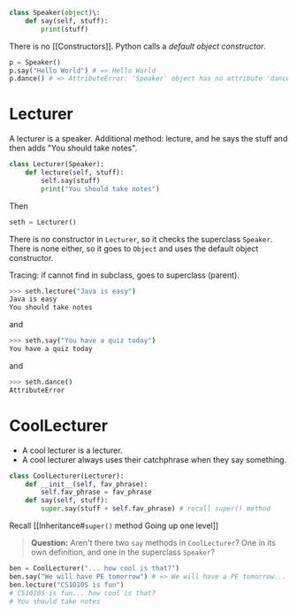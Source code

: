 ```python
class Speaker(object)\:
	def say(self, stuff):
		print(stuff)
```
There is no [[Constructors]]. Python calls a *default object constructor*.
```python
p = Speaker()
p.say("Hello World") # => Hello World
p.dance() # => AttributeError: 'Speaker' object has no attribute 'dance'.
```
# Lecturer
A lecturer is a speaker.
Additional method: lecture, and he says the stuff and then adds "You should take notes".
```python
class Lecturer(Speaker):
	def lecture(self, stuff):
		self.say(stuff)
		print("You should take notes")
```
Then
```python
seth = Lecturer()
```
There is no constructor in `Lecturer`, so it checks the superclass `Speaker`. There is none either, so it goes to `Object` and uses the default object constructor.

Tracing: if cannot find in subclass, goes to superclass (parent).
```bash
>>> seth.lecture("Java is easy")
Java is easy
You should take notes
```
and
```bash
>>> seth.say("You have a quiz today")
You have a quiz today
```
and
```bash
>>> seth.dance()
AttributeError
```
# CoolLecturer
- A cool lecturer is a lecturer.
- A cool lecturer always uses their catchphrase when they say something.
```python
class CoolLecturer(Lecturer):
	def __init__(self, fav_phrase):
		self.fav_phrase = fav_phrase
	def say(self, stuff):
		super.say(stuff + self.fav_phrase) # recall super() method
```
Recall [[Inheritance#`super()` method Going up one level]]
> **Question:** Aren't there two `say` methods in `CoolLecturer`? One in its own definition, and one in the superclass `Speaker`?

```python
ben = CoolLecturer("... how cool is that?")
ben.say("We will have PE tomorrow") # => We will have a PE tomorrow... how cool is that?
ben.lecture("CS1010S is fun")
# CS1010S is fun... how cool is that?
# You should take notes
```